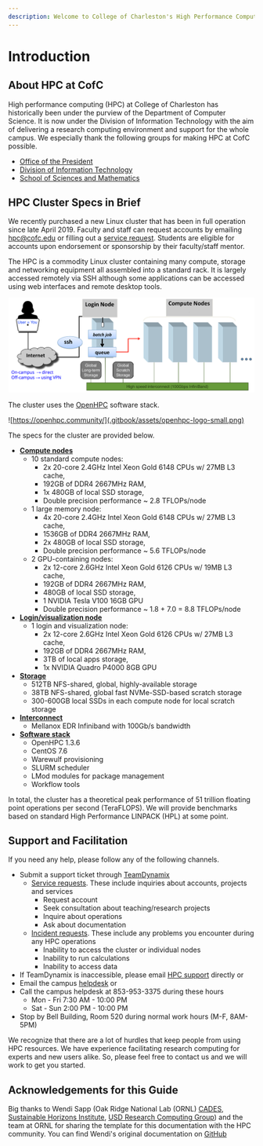 ```yaml
---
description: Welcome to College of Charleston's High Performance Computing Initiatives
---
```


# Introduction

## About HPC at CofC

High performance computing \(HPC\) at College of Charleston has historically been under the purview of the Department of Computer Science. It is now under the Division of Information Technology with the aim of delivering a research computing environment and support for the whole campus. We especially thank the following groups for making HPC at CofC possible.

* [Office of the President](http://president.cofc.edu/about/index.php)
* [Division of Information Technology](http://it.cofc.edu)
* [School of Sciences and Mathematics](http://ssm.cofc.edu)

## HPC Cluster Specs in Brief

We recently purchased a new Linux cluster that has been in full operation since late April 2019. Faculty and staff can request accounts by emailing [hpc@cofc.edu](mailto:hpc@cofc.edu) or filling out a [service request](https://cofc.teamdynamix.com/TDClient/Requests/ServiceDet?ID=35085). Students are eligible for accounts upon endorsement or sponsorship by their faculty/staff mentor.

The HPC is a commodity Linux cluster containing many compute, storage and networking equipment all assembled into a standard rack. It is largely accessed remotely via SSH although some applications can be accessed using web interfaces and remote desktop tools.  

![ HPC system schematic](.gitbook/assets/hpc-cluster-schematic.png)

The cluster uses the [OpenHPC](https://openhpc.community/) software stack.

![https://openhpc.community/](.gitbook/assets/openhpc-logo-small.png)

The specs for the cluster are provided below.

* [**Compute nodes**](overview/hardware.md)
  * 10 standard compute nodes:
    * 2x 20-core 2.4GHz Intel Xeon Gold 6148 CPUs w/ 27MB L3 cache,
    * 192GB of DDR4 2667MHz RAM,
    * 1x 480GB of local SSD storage,
    * Double precision performance ~ 2.8 TFLOPs/node
  * 1 large memory node:
    * 4x 20-core 2.4GHz Intel Xeon Gold 6148 CPUs w/ 27MB L3 cache,
    * 1536GB of DDR4 2667MHz RAM,
    * 2x 480GB of local SSD storage,
    * Double precision performance ~ 5.6 TFLOPs/node
  * 2 GPU-containing nodes:
    * 2x 12-core 2.6GHz Intel Xeon Gold 6126 CPUs w/ 19MB L3 cache,
    * 192GB of DDR4 2667MHz RAM,
    * 480GB of local SSD storage,
    * 1 NVIDIA Tesla V100 16GB GPU
    * Double precision performance ~ 1.8 + 7.0 = 8.8 TFLOPs/node
* [**Login/visualization node**](overview/hardware.md)
  * 1 login and visualization node:
    * 2x 12-core 2.6GHz Intel Xeon Gold 6126 CPUs w/ 27MB L3 cache,
    * 192GB of DDR4 2667MHz RAM,
    * 3TB of local apps storage,
    * 1x NVIDIA Quadro P4000 8GB GPU
* [**Storage**](overview/storage.md)
  * 512TB NFS-shared, global, highly-available storage
  * 38TB NFS-shared, global fast NVMe-SSD-based scratch storage
  * 300-600GB local SSDs in each compute node for local scratch storage
* [**Interconnect**](http://www.mellanox.com/page/products_dyn?product_family=192&mtag=sb7700_sb7790)
  * Mellanox EDR Infiniband with 100Gb/s bandwidth
* [**Software stack**](overview/software.md)
  * OpenHPC 1.3.6
  * CentOS 7.6
  * Warewulf provisioning
  * SLURM scheduler
  * LMod modules for package management
  * Workflow tools

In total, the cluster has a theoretical peak performance of 51 trillion floating point operations per second \(TeraFLOPS\). We will provide benchmarks based on standard High Performance LINPACK \(HPL\) at some point.

## Support and Facilitation

If you need any help, please follow any of the following channels.

* Submit a support ticket through [TeamDynamix](https://cofc.teamdynamix.com)
  * [Service requests](https://cofc.teamdynamix.com/TDClient/Requests/ServiceDet?ID=35085). These include inquiries about accounts, projects and services
    * Request account
    * Seek consultation about teaching/research projects
    * Inquire about operations
    * Ask about documentation
  * [Incident requests](https://cofc.teamdynamix.com/TDClient/Requests/ServiceDet?ID=35086). These include any problems you encounter during any HPC operations
    * Inability to access the cluster or individual nodes
    * Inability to run calculations
    * Inability to access data
* If TeamDynamix is inaccessible, please email [HPC support](mailto:hpc@cofc.edu) directly or
* Email the campus [helpdesk](mailto:helpdesk@cofc.edu) or
* Call the campus helpdesk at 853-953-3375 during these hours
  * Mon - Fri 7:30 AM - 10:00 PM
  * Sat - Sun 2:00 PM - 10:00 PM
* Stop by Bell Building, Room 520 during normal work hours \(M-F, 8AM-5PM\)

We recognize that there are a lot of hurdles that keep people from using HPC resources. We have experience facilitating research computing for experts and new users alike. So, please feel free to contact us and we will work to get you started.

## Acknowledgements for this Guide

Big thanks to Wendi Sapp \(Oak Ridge National Lab \(ORNL\) [CADES](https://cades.ornl.gov/), [Sustainable Horizons Institute](http://shinstitute.org/wendi-sapp-3/), [USD Research Computing Group](http://rcg.usd.edu)\) and the team at ORNL for sharing the template for this documentation with the HPC community. You can find Wendi's original documentation on [GitHub](https://github.com/wendikristine/documentation-template)

